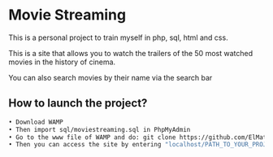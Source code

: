 # Movie Streaming
This is a personal project to train myself in php, sql, html and css. 

This is a site that allows you to watch the trailers of the 50 most watched movies in the history of cinema.

You can also search movies by their name via the search bar
## How to launch the project?
```sh
• Download WAMP
• Then import sql/moviestreaming.sql in PhpMyAdmin
• Go to the www file of WAMP and do: git clone https://github.com/ElMatteo/movieStreaming.git
• Then you can access the site by entering "localhost/PATH_TO_YOUR_PROJECT"
```
